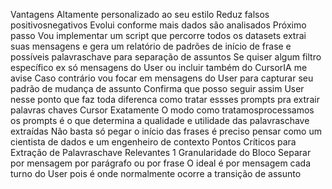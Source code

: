 Vantagens
 Altamente personalizado ao seu estilo
 Reduz falsos positivosnegativos
 Evolui conforme mais dados são analisados
Próximo passo
Vou implementar um script que percorre todos os datasets extrai suas mensagens e gera um relatório de padrões de início de frase e possíveis palavraschave para separação de assuntos
Se quiser algum filtro específico ex só mensagens do User ou incluir também do CursorIA me avise
Caso contrário vou focar em mensagens do User para capturar seu padrão de mudança de assunto
Confirma que posso seguir assim
User
nesse ponto que faz toda diferenca como tratar essses prompts pra extrair palavras chaves
Cursor
Exatamente O modo como tratamosprocessamos os prompts é o que determina a qualidade e utilidade das palavraschave extraídas Não basta só pegar o início das frases  é preciso pensar como um cientista de dados e um engenheiro de contexto
 Pontos Críticos para Extração de Palavraschave Relevantes
1 Granularidade do Bloco
 Separar por mensagem por parágrafo ou por frase
 O ideal é por mensagem cada turno do User pois é onde normalmente ocorre a transição de assunto